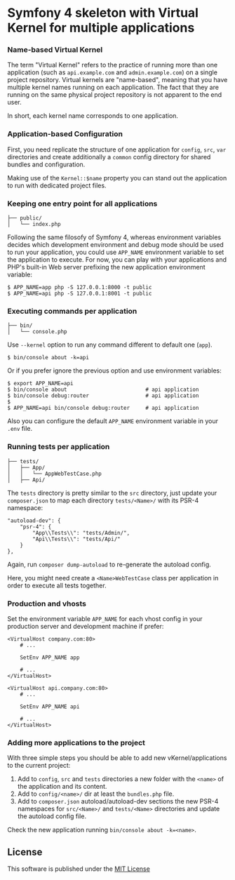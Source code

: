 # Symfony 4 skeleton with Virtual Kernel for multiple applications

### Name-based Virtual Kernel

The term "Virtual Kernel" refers to the practice of running more than one application (such as `api.example.com` and `admin.example.com`) on a single project repository. Virtual kernels are "name-based", meaning that you have multiple kernel names running on each application. The fact that they are running on the same physical project repository is not apparent to the end user.

In short, each kernel name corresponds to one application.

### Application-based Configuration

First, you need replicate the structure of one application for `config`, `src`, `var` directories and create additionally a `common` config directory for shared bundles and configuration.

Making use of the `Kernel::$name` property you can stand out the application to run with dedicated project files.

### Keeping one entry point for all applications

    ├── public/
    │   └── index.php

Following the same filosofy of Symfony 4, whereas environment variables decides which development environment and debug mode should be used to run your application, you could use `APP_NAME` environment variable to set the application to execute. 
For now, you can play with your applications and PHP's built-in Web server prefixing the new application environment variable:

    $ APP_NAME=app php -S 127.0.0.1:8000 -t public
    $ APP_NAME=api php -S 127.0.0.1:8001 -t public   

### Executing commands per application

    ├── bin/
    │   └── console.php

Use `--kernel` option to run any command different to default one (`app`).

    $ bin/console about -k=api
    
Or if you prefer ignore the previous option and use environment variables:

    $ export APP_NAME=api
    $ bin/console about                         # api application
    $ bin/console debug:router                  # api application
    $
    $ APP_NAME=api bin/console debug:router     # api application

Also you can configure the default `APP_NAME` environment variable in your `.env` file. 

### Running tests per application

    ├── tests/
    │   ├── App/
    │   │   └── AppWebTestCase.php
    │   ├── Api/

The `tests` directory is pretty similar to the `src` directory, just update your `composer.json` to map each directory `tests/<Name>/` with its PSR-4 namespace:

    "autoload-dev": {
        "psr-4": {
            "App\\Tests\\": "tests/Admin/",
            "Api\\Tests\\": "tests/Api/"
        }
    },

Again, run `composer dump-autoload` to re-generate the autoload config.
    
Here, you might need create a `<Name>WebTestCase` class per application in order to execute all tests together.

### Production and vhosts

Set the environment variable `APP_NAME` for each vhost config in your production server and development machine if prefer:

    <VirtualHost company.com:80>
        # ...
        
        SetEnv APP_NAME app
        
        # ...
    </VirtualHost>

    <VirtualHost api.company.com:80>
        # ...
        
        SetEnv APP_NAME api
        
        # ...
    </VirtualHost>
 
### Adding more applications to the project

With three simple steps you should be able to add new vKernel/applications to the current project:

 1. Add to `config`, `src` and `tests` directories a new folder with the `<name>` of the application and its content.
 2. Add to `config/<name>/` dir at least the `bundles.php` file.
 3. Add to `composer.json` autoload/autoload-dev sections the new PSR-4 namespaces for `src/<Name>/` and `tests/<Name>` directories and update the autoload config file.

Check the new application running `bin/console about -k=<name>`.

License
-------

This software is published under the [MIT License](LICENSE)
